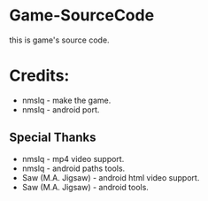 # Game-SourceCode

this is game's source code.

# Credits:

- nmslq - make the game.
- nmslq - android port.

## Special Thanks

- nmslq - mp4 video support.
- nmslq - android paths tools.
- Saw (M.A. Jigsaw) - android html video support.
- Saw (M.A. Jigsaw) - android tools.
